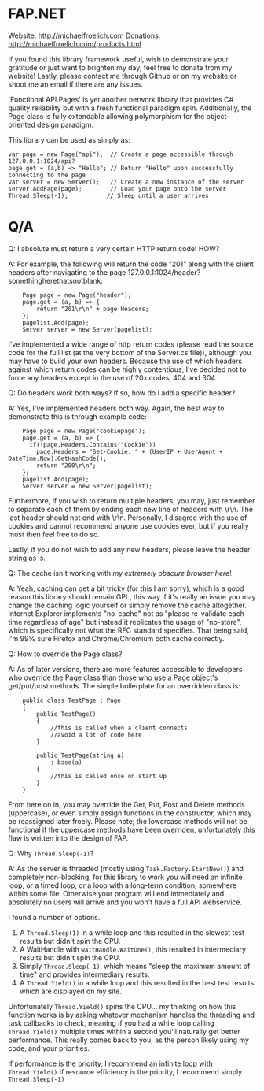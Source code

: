 # FAP.NET
Website: http://michaelfroelich.com
Donations: http://michaelfroelich.com/products.html

If you found this library framework useful, wish to demonstrate your gratitude or just want to brighten my day, feel free to donate from my website! Lastly, please contact me through Github or on my website or shoot me an email if there are any issues.

'Functional API Pages' is yet another network library that provides C# quality reliability but with a fresh functional paradigm spin. Additionally, the Page class is fully extendable allowing polymorphism for the object-oriented design paradigm.

This library can be used as simply as:
```
var page = new Page("api");  // Create a page accessible through 127.0.0.1:1024/api?
page.get = (a,b) => "Hello"; // Return "Hello" upon successfully connecting to the page
var server = new Server();   // Create a new instance of the server
server.AddPage(page);        // Load your page onto the server
Thread.Sleep(-1);           // Sleep until a user arrives
```

# Q/A

Q: I absolute must return a very certain HTTP return code! HOW?

A: For example, the following will return the code "201" along with the client headers after navigating to the page 127.0.0.1:1024/header?somethingherethatsnotblank:
```
	Page page = new Page("header");
	page.get = (a, b) => {
		return "201\r\n" + page.Headers;
	};
	pagelist.Add(page);
	Server server = new Server(pagelist);
```
  I've implemented a wide range of http return codes (please read the source code for the full list (at the very bottom of the Server.cs file)), although you may have to build your own headers. Because the use of which headers against which return codes can be highly contentious, I've decided not to force any headers except in the use of 20x codes, 404 and 304.

Q: Do headers work both ways? If so, how do I add a specific header?

A: Yes, I've implemented headers both way. Again, the best way to demonstrate this is through example code:
```
	Page page = new Page("cookiepage");
	page.get = (a, b) => {
	  if(!page.Headers.Contains("Cookie"))
	    page.Headers = "Set-Cookie: " + (UserIP + UserAgent + DateTime.Now).GetHashCode();
		return "200\r\n";
	};
	pagelist.Add(page);
	Server server = new Server(pagelist);
```
  Furthermore, if you wish to return multiple headers, you may, just remember to separate each of them by ending each new line of headers with \r\n. The last header should not end with \r\n. Personally, I disagree with the use of cookies and cannot recommend anyone use cookies ever, but if you really must then feel free to do so.
  
  Lastly, if you do not wish to add any new headers, please leave the header string as is.

Q: The cache isn't working with *my extremely obscure browser here*!

A: Yeah, caching can get a bit tricky (for this I am sorry), which is a good reason this library should remain GPL, this way if it's really an issue you may change the caching logic yourself or simply remove the cache altogether. Internet Explorer implements "no-cache" not as "please re-validate each time regardless of age" but instead it replicates the usage of "no-store", which is specifically not what the RFC standard specifies. That being said, I'm 99% sure Firefox and Chrome/Chromium both cache correctly.

Q: How to override the Page class?

A: As of later versions, there are more features accessible to developers who override the Page class than those who use a Page object's get/put/post methods. The simple boilerplate for an overridden class is:
```
	public class TestPage : Page
	{
		public TestPage()
		{
			//this is called when a client connects
			//avoid a lot of code here
		}

		public TestPage(string a)
			: base(a)
		{
			//this is called once on start up
		}
	}
```
From here on in, you may override the Get, Put, Post and Delete methods (uppercase), or even simply assign functions in the constructor, which may be reassigned later freely. Please note; the lowercase methods will not be functional if the uppercase methods have been overriden, unfortunately this flaw is written into the design of FAP.


Q: Why ```Thread.Sleep(-1)```?

A: As the server is threaded (mostly using ```Task.Factory.StartNew()```) and completely non-blocking, for this library to work you will need an infinite loop, or a timed loop, or a loop with a long-term condition, somewhere within some file. Otherwise your program will end immediately and absolutely no users will arrive and you won't have a full API webservice.

I found a number of options.

1. A ```Thread.Sleep(1)``` in a while loop and this resulted in the slowest test results but didn't spin the CPU.
2. A WaitHandle with ```waitHandle.WaitOne()```, this resulted in intermediary results but didn't spin the CPU.
3. Simply ```Thread.Sleep(-1)```, which means "sleep the maximum amount of time" and provides intermediary results.
4. A ```Thread.Yield()``` in a while loop and this resulted in the best test results which are displayed on my site.

Unfortunately ```Thread.Yield()``` spins the CPU... my thinking on how this function works is by asking whatever mechanism handles the threading and task callbacks to check, meaning if you had a while loop calling ```Thread.Yield()``` multiple times within a second you'll naturally get better performance. This really comes back to you, as the person likely using my code, and your priorities.

If performance is the priority, I recommend an infinite loop with ```Thread.Yield()```
If resource efficiency is the priority, I recommend simply ```Thread.Sleep(-1)```
